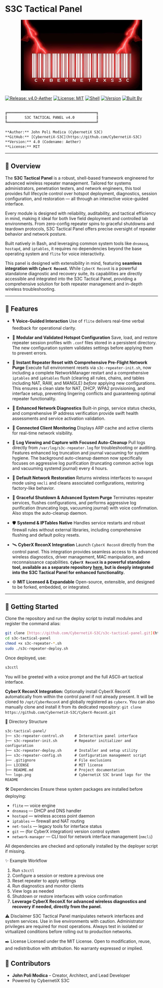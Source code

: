 # S3C Tactical Panel
<p align="center">
  <img src="https://github.com/CybernetiX-S3C/s3c-tactical-panel/blob/main/logo.png?raw=true" width="400" alt="CybernetiX S3C Tactical Logo">
</p>

[![Release: v4.0-Aether](https://img.shields.io/badge/release-v4.0--Aether-brightgreen?style=flat-square)](https://github.com/CybernetiX-S3C/s3c-tactical-panel/releases/tag/v4.0-Aether)
[![License: MIT](https://img.shields.io/badge/license-MIT-brightgreen)](LICENSE)
[![Shell](https://img.shields.io/badge/language-Bash-blue)](https://www.gnu.org/software/bash/)
[![Version](https://img.shields.io/badge/version-4.0--Aether-critical)](#)
[![Built By](https://img.shields.io/badge/built--by-CybernetiX--S3C-purple)](https://github.com/CybernetiX-S3C)

```

╔═════════════════════════════════════════╗
║        S3C TACTICAL PANEL v4.0          ║
╚═════════════════════════════════════════╝

**Author:** John Poli Modica (CybernetiX S3C)
**GitHub:** [CybernetiX-S3C](https://github.com/CybernetiX-S3C)
**Version:** 4.0 (Codename: Aether)
**License:** MIT

````

---

## 📌 Overview

The **S3C Tactical Panel** is a robust, shell-based framework engineered for advanced wireless repeater management. Tailored for systems administrators, penetration testers, and network engineers, this tool provides full lifecycle control over hotspot deployment, diagnostics, session configuration, and restoration — all through an interactive voice-guided interface.

Every module is designed with reliability, auditability, and tactical efficiency in mind, making it ideal for both live field deployment and controlled lab environments. From zero-config repeater spins to graceful shutdowns and teardown protocols, S3C Tactical Panel offers precise oversight of repeater behavior and network posture.

Built natively in Bash, and leveraging common system tools like `dnsmasq`, `hostapd`, and `iptables`, it requires no dependencies beyond the base operating system and `flite` for voice interactivity.

This panel is designed with extensibility in mind, featuring **seamless integration with `CyberX ReconX`**. While `CyberX ReconX` is a powerful standalone diagnostic and recovery suite, its capabilities are directly accessible and integrated into the S3C Tactical Panel, providing a comprehensive solution for both repeater management and in-depth wireless troubleshooting.

---

## 🧠 Features

- 🎙 **Voice-Guided Interaction**
  Use of `flite` delivers real-time verbal feedback for operational clarity.

- 🧬 **Modular and Validated Hotspot Configuration**
  Save, load, and restore repeater session profiles with `.conf` files stored in a persistent directory. The new configuration system validates settings before applying them to prevent errors.

- 🚨 **Instant Repeater Reset with Comprehensive Pre-Flight Network Purge**
  Execute full environment resets via `s3c-repeater-init.sh`, now including a complete NetworkManager restart and a comprehensive `iptables` and `ip6tables` flush (clearing all rules, chains, and tables including NAT, RAW, and MANGLE) *before* applying new configurations. This ensures a clean slate for NAT, DHCP, WPA2 provisioning, and interface setup, preventing lingering conflicts and guaranteeing optimal repeater functionality.

- 🔬 **Enhanced Network Diagnostics**
  Built-in pings, service status checks, and comprehensive IP address verification provide swift health assessments and service activation validation.

- 🧠 **Connected Client Monitoring**
  Displays ARP cache and active clients for real-time network visibility.

- 📜 **Log Viewing and Capture with Focused Auto-Cleanup**
  Pull logs directly from `/var/log/s3c-repeater.log` for troubleshooting or auditing. Features enhanced log truncation and journal vacuuming for system hygiene. The background auto-cleanup daemon now specifically focuses on aggressive log purification (truncating common active logs and vacuuming systemd journal) every 4 hours.

- 🔄 **Default Network Restoration**
  Returns wireless interfaces to `managed` mode using `nmcli` and cleans associated configurations, restoring factory-like behavior.

- 🧹 **Graceful Shutdown & Advanced System Purge**
  Terminates repeater services, flushes configurations, and performs aggressive log purification (truncating logs, vacuuming journal) with voice confirmation. Also stops the auto-cleanup daemon.

- 🛡️ **Systemd & IPTables Native**
  Handles service restarts and robust firewall rules without external libraries, including comprehensive flushing and default policy resets.

- 🛰 **CyberX ReconX Integration**
  Launch `CyberX ReconX` directly from the control panel. This integration provides seamless access to its advanced wireless diagnostics, driver management, MAC manipulation, and reconnaissance capabilities. **`CyberX ReconX` is a powerful standalone tool, available as a separate repository [here](https://github.com/CybernetiX-S3C/CyberX-ReconX), but is deeply integrated into the S3C Tactical Panel for enhanced functionality.**

- ⚙️ **MIT Licensed & Expandable**
  Open-source, extensible, and designed to be forked, embedded, or integrated.

---

## 🚀 Getting Started

Clone the repository and run the deploy script to install modules and register the command alias:

```bash
git clone [https://github.com/CybernetiX-S3C/s3c-tactical-panel.git](https://github.com/CybernetiX-S3C/s3c-tactical-panel.git)
cd s3c-tactical-panel
chmod +x s3c-repeater-*.sh
sudo ./s3c-repeater-deploy.sh
```

Once deployed, use:

```bash
s3cctl
```

You will be greeted with a voice prompt and the full ASCII-art tactical interface.

**CyberX ReconX Integration:**
Optionally install CyberX ReconX automatically from within the control panel if not already present.
It will be cloned to `/opt/CyberReconX` and globally registered as `cyberx`. You can also manually clone and install it from its dedicated repository:
`git clone https://github.com/CybernetiX-S3C/CyberX-ReconX.git`

📁 Directory Structure

```
s3c-tactical-panel/
├── s3c-repeater-control.sh     # Interactive panel interface
├── s3c-repeater-init.sh        # Repeater initializer and configuration
├── s3c-repeater-deploy.sh      # Installer and setup utility
├── s3c-repeater-config.sh      # Configuration management script
├── .gitignore                  # File exclusions
├── LICENSE                     # MIT license
├── README.md                   # Project documentation
└── logo.png                    # CybernetiX S3C brand logo for the README
```

🛠 Dependencies
Ensure these system packages are installed before deploying:

  - `flite` — voice engine
  - `dnsmasq` — DHCP and DNS handler
  - `hostapd` — wireless access point daemon
  - `iptables` — firewall and NAT routing
  - `net-tools` — legacy tools for interface status
  - `git` — (for CyberX integration) version control system
  - `network-manager` — CLI tool for network interface management (`nmcli`)

All dependencies are checked and optionally installed by the deployer script if missing.

✨ Example Workflow

1.  Run `s3cctl`
2.  Configure a session or restore a previous one
3.  Reset repeater to apply settings
4.  Run diagnostics and monitor clients
5.  View logs as needed
6.  Shutdown or restore interfaces with voice confirmation
7.  **Leverage CyberX ReconX for advanced wireless diagnostics and recovery if needed, directly from the panel.**

⚠️ Disclaimer
S3C Tactical Panel manipulates network interfaces and system services. Use in live environments with caution. Administrator privileges are required for most operations. Always test in isolated or virtualized conditions before rolling out to production networks.

✒️ License
Licensed under the MIT License. Open to modification, reuse, and redistribution with attribution. No warranty expressed or implied.

## 👥 Contributors

  - **John Poli Modica** – Creator, Architect, and Lead Developer
  - Powered by CybernetiX S3C
